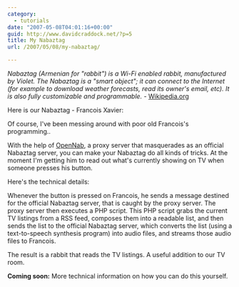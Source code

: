 ```yaml
---
category:
  - tutorials
date: "2007-05-08T04:01:16+00:00"
guid: http://www.davidcraddock.net/?p=5
title: My Nabaztag
url: /2007/05/08/my-nabaztag/

---
```

_Nabaztag (Armenian for "rabbit") is a Wi-Fi enabled rabbit, manufactured by Violet. The Nabaztag is a "smart object"; it can connect to the Internet (for example to download weather forecasts, read its owner's email, etc). It is also fully customizable and programmable._ \- [Wikipedia.org](http://en.wikipedia.org/wiki/Nabaztag)

Here is our Nabaztag - Francois Xavier:

Of course, I've been messing around with poor old Francois's programming..

With the help of [OpenNab](http://sourceforge.net/projects/opennab/), a proxy server that masquerades as an official Nabaztag server, you can make your Nabaztag do all kinds of tricks. At the moment I'm getting him to read out what's currently showing on TV when someone presses his button.

Here's the technical details:

Whenever the button is pressed on Francois, he sends a message destined for the official Nabaztag server, that is caught by the proxy server. The proxy server then executes a PHP script. This PHP script grabs the current TV listings from a RSS feed, composes them into a readable list, and then sends the list to the official Nabaztag server, which converts the list (using a text-to-speech synthesis program) into audio files, and streams those audio files to Francois.

The result is a rabbit that reads the TV listings. A useful addition to our TV room.

**Coming soon:** More technical information on how you can do this yourself.
